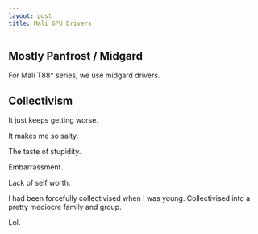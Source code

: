 ```yaml
---
layout: post
title: Mali GPU Drivers
---
```


## Mostly Panfrost / Midgard

For Mali T88* series, we use midgard drivers.

## Collectivism

It just keeps getting worse.

It makes me so salty.

The taste of stupidity.

Embarrassment.

Lack of self worth.

I had been forcefully collectivised when I was young. Collectivised into a pretty mediocre family and group.

Lol.
